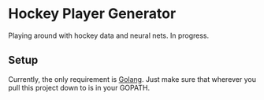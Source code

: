 # Hockey Player Generator
Playing around with hockey data and neural nets. In progress.

## Setup

Currently, the only requirement is [Golang](https://golang.org/). Just make sure that wherever you pull this project down to is in your GOPATH.
